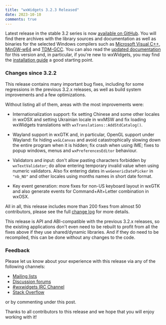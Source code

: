 ```yaml
---
title: "wxWidgets 3.2.3 Released"
date: 2023-10-10
comments: true
---
```


Latest release in the stable 3.2 series is now [available on GitHub][1].
You will find there archives with the library sources and
documentation as well as binaries for the selected Windows compilers such as
[Microsoft Visual C++](https://visualstudio.microsoft.com/),
[MinGW-w64](https://mingw-w64.org/) and
[TDM-GCC](https://jmeubank.github.io/tdm-gcc/). You can also read the
[updated documentation][2] for this version and, in particular, if you're
new to wxWidgets, you may find the [installation guide][3] a good starting
point.

[1]: https://github.com/wxWidgets/wxWidgets/releases/tag/v3.2.3
[2]: https://docs.wxwidgets.org/3.2.3/
[3]: https://docs.wxwidgets.org/3.2.3/overview_install.html

### Changes since 3.2.2

This release contains many important bug fixes, including for some
regressions in the previous 3.2.x releases, as well as build system
improvements and a few optimizations.

Without listing all of them, areas with the most improvements were:

- Internationalization support: fix setting Chinese and some other
  locales in wxOSX and setting Ukrainian locale in wxMSW and fix loading
  wxWidgets translations with `wxTranslations::AddStdCatalog()`.

- Wayland support in wxGTK and, in particular, OpenGL support under
  Wayland: fix hiding `wxGLCanvas` and avoid catastrophically slowing
  down the entire program when it is hidden; fix crash when using IME;
  fixes to popup windows, menus and `wxPreferencesEditor` behaviour.

- Validators and input: don't allow pasting characters forbidden by
  `wxTextValidator`; do allow entering temporary invalid value when using
  numeric validators. Also fix entering dates in `wxGenericDatePicker` in
  `"nb_NO"` and other locales using months names in short date format.

- Key event generation: more fixes for non-US keyboard layout in wxGTK
  and also generate events for Command+Alt+Letter combination in wxOSX.

All in all, this release includes more than 200 fixes from almost 50
contributors, please see the full [change log] for more details.

[change log]: https://raw.githubusercontent.com/wxWidgets/wxWidgets/v3.2.3/docs/changes.txt

This release is API and ABI-compatible with the previous 3.2.x releases, so
the existing applications don't even need to be rebuilt to profit from all the
fixes above if they use shared/dynamic libraries. And if they do need to be
recompiled, this can be done without any changes to the code.


### Feedback

Please let us know about your experience with this release via any of the
following channels:

* [Mailing lists](https://www.wxwidgets.org/support/mailing-lists/)
* [Discussion forums](https://forums.wxwidgets.org/)
* [#wxwidgets IRC Channel](https://www.wxwidgets.org/support/irc/)
* [Stack Overflow](https://stackoverflow.com/questions/tagged/wxwidgets)

or by commenting under this post.

Thanks to all contributors to this release and we hope that you will enjoy
working with it!
